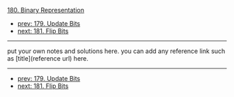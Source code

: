 [180. Binary Representation](http://www.lintcode.com/problem/binary-representation)

- [prev: 179. Update Bits](179-update-bits.md)
- [next: 181. Flip Bits](181-flip-bits.md)

---

put your own notes and solutions here.
you can add any reference link such as [title](reference url) here.

---

- [prev: 179. Update Bits](179-update-bits.md)
- [next: 181. Flip Bits](181-flip-bits.md)
